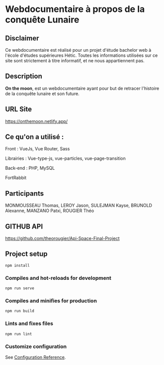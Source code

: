 # Webdocumentaire à propos de la conquête Lunaire

## Disclaimer

Ce webdocumentaire est réalisé pour un projet d'étude bachelor web à l'école d'études supérieures Hétic.
Toutes les informations utilisées sur ce site sont strictement à titre informatif, et ne nous appartiennent pas.

## Description

**On the moon**, est un webdocumentaire ayant pour but de retracer l'histoire de la conquête lunaire et son future.

## URL Site 

https://onthemoon.netlify.app/

## Ce qu'on a utilisé :

Front : VueJs, Vue Router, Sass

Librairies : Vue-type-js, vue-particles, vue-page-transition

Back-end : PHP, MySQL

FortRabbit

## Participants

MONMOUSSEAU Thomas, LEROY Jason,
SULEJMAN Kayse, BRUNOLD Alexanne,
MANZANO Patxi, ROUGIER Théo

## GITHUB API

https://github.com/theorougier/Api-Space-Final-Project

## Project setup

```
npm install
```

### Compiles and hot-reloads for development

```
npm run serve
```

### Compiles and minifies for production

```
npm run build
```

### Lints and fixes files

```
npm run lint
```

### Customize configuration

See [Configuration Reference](https://cli.vuejs.org/config/).
